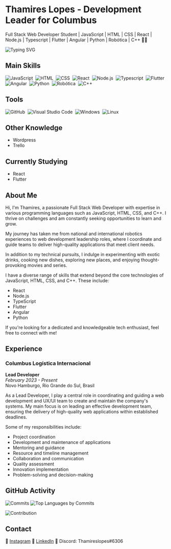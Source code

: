 # Thamires Lopes - Development Leader for Columbus
Full Stack Web Developer Student | JavaScript | HTML | CSS | React | Node.js | Typescript | Flutter | Angular | Python | Robótica | C++ 👩‍💻

![Typing SVG](https://readme-typing-svg.herokuapp.com/?color=FAF54E&size=48&center=true&vCenter=true&width=1000&lines=MY+NAME+IS+THAMIRES+LOPES;22+YEARS+OLD+👶;IN+LOVE+WITH+PROGRAMMING+👩‍💻)

## Main Skills

![JavaScript](https://img.shields.io/badge/-JavaScript-black?style=for-the-badge&logo=javascript&labelColor=black&textColor=black)&nbsp;
![HTML](https://img.shields.io/badge/-HTML-black?style=for-the-badge&logo=html5&labelColor=black)&nbsp;
![CSS](https://img.shields.io/badge/-CSS-black?style=for-the-badge&logo=CSS3&logoColor=1572B6&labelColor=black)&nbsp;
![React](https://img.shields.io/badge/-React-black?style=for-the-badge&logo=react&labelColor=black)&nbsp;
![Node.js](https://img.shields.io/badge/-Node.js-black?style=for-the-badge&logo=node.js&labelColor=black)&nbsp;
![Typescript](https://img.shields.io/badge/-Typescript-black?style=for-the-badge&logo=typescript&labelColor=black)&nbsp;
![Flutter](https://img.shields.io/badge/-Flutter-black?style=for-the-badge&logo=flutter&labelColor=black)&nbsp;
![Angular](https://img.shields.io/badge/-Angular-black?style=for-the-badge&logo=angular&labelColor=black)&nbsp;
![Python](https://img.shields.io/badge/-Python-black?style=for-the-badge&logo=python&labelColor=black)&nbsp;
![Robótica](https://img.shields.io/badge/-Robótica-black?style=for-the-badge&logo=robot&labelColor=black)&nbsp;
![C++](https://img.shields.io/badge/-C++-Solutions-blue.svg?style=flat&logo=cplusplus)&nbsp;

## Tools

![GitHub](https://img.shields.io/badge/-GitHub-black?style=for-the-badge&logo=github&labelColor=black)&nbsp;
![Visual Studio Code](https://img.shields.io/badge/-Visual%20Studio%20Code-black?style=for-the-badge&logo=visual-studio-code&logoColor=white&labelColor=black)&nbsp;
![Windows](https://img.shields.io/badge/-Windows-black?style=for-the-badge&logo=windows&labelColor=black)&nbsp;
![Linux](https://img.shields.io/badge/Linux-black?style=for-the-badge&logo=linux&logoColor=white)&nbsp;

## Other Knowledge

- Wordpress
- Trello

## Currently Studying

- React
- Flutter

## About Me

Hi, I'm Thamires, a passionate Full Stack Web Developer with expertise in various programming languages such as JavaScript, HTML, CSS, and C++. I thrive on challenges and am constantly seeking opportunities to learn and grow.

My journey has taken me from national and international robotics experiences to web development leadership roles, where I coordinate and guide teams to deliver high-quality applications that meet client needs.

In addition to my technical pursuits, I indulge in experimenting with exotic drinks, cooking new dishes, exploring new places, and enjoying thought-provoking movies and series.

I have a diverse range of skills that extend beyond the core technologies of JavaScript, HTML, CSS, and C++. These include:

- React
- Node.js
- TypeScript
- Flutter
- Angular
- Python

If you're looking for a dedicated and knowledgeable tech enthusiast, feel free to connect with me!

## Experience

### Columbus Logística Internacional

**Lead Developer**  
_February 2023 - Present_  
Novo Hamburgo, Rio Grande do Sul, Brasil

As a Lead Developer, I play a central role in coordinating and guiding a web development and UX/UI team to create and maintain the company's systems. My main focus is on leading an effective development team, ensuring the delivery of high-quality web applications within established deadlines.

Some of my responsibilities include:

- Project coordination
- Development and maintenance of applications
- Mentoring and guidance
- Resource and timeline management
- Collaboration and communication
- Quality assessment
- Innovation implementation
- Problem-solving and decision-making

## GitHub Activity

![Commits](http://github-profile-summary-cards.vercel.app/api/cards/productive-time?username=thamireslopescz&theme=monokai&utcOffset=8)
![Top Languages by Commits](http://github-profile-summary-cards.vercel.app/api/cards/most-commit-language?username=thamireslopescz&theme=monokai)

![Contribution](https://activity-graph.herokuapp.com/graph?username=thamireslopescz&theme=xcode&hide_border=true&area=true)

## Contact

📱 [Instagram](https://www.instagram.com/thamireslopescz/)
💼 [LinkedIn](https://www.linkedin.com/in/thamires-lopes-025a06159/?originalSubdomain=br)
💬 Discord: Thamireslopes#6306

